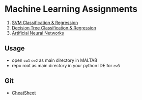 # Machine Learning Assignments
1. [SVM Classification & Regression](cw1)
2. [Decision Tree Classification & Regression](cw2)
3. [Artificial Neural Networks](cw3)

## Usage
- open `cw1` `cw2` as main directory in MALTAB
- repo root as main directory in your python IDE for `cw3`

## Git
- [CheatSheet](GITCHEATSHEET.md)